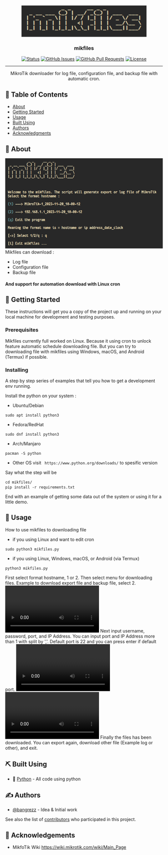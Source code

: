 <p align="center">
  <a href="" rel="noopener">
 <img width=400px height=100px src="img/Screenshot_20240131_110445.png" alt="Project logo"></a>
</p>

<h3 align="center">mikfiles</h3>

<div align="center">

[![Status](https://img.shields.io/badge/status-active-success.svg)]()
[![GitHub Issues](https://img.shields.io/github/issues/kylelobo/The-Documentation-Compendium.svg)](https://github.com/kylelobo/The-Documentation-Compendium/issues)
[![GitHub Pull Requests](https://img.shields.io/github/issues-pr/kylelobo/The-Documentation-Compendium.svg)](https://github.com/kylelobo/The-Documentation-Compendium/pulls)
[![License](https://img.shields.io/badge/license-MIT-blue.svg)](/LICENSE)

</div>

---

<p align="center"> MikroTik downloader for log file, configuration file, and backup file with automatic cron.
    <br> 
</p>

## 📝 Table of Contents

- [About](#about)
- [Getting Started](#getting_started)
- [Usage](#usage)
- [Built Using](#built_using)
- [Authors](#authors)
- [Acknowledgments](#acknowledgement)

## 🧐 About <a name = "about"></a>
![Alt text](img/Screenshot_20240131_110818.png)
Mikfiles can download :
- Log file
- Configuration file
- Backup file 
#### And support for automation download with Linux cron


## 🏁 Getting Started <a name = "getting_started"></a>

These instructions will get you a copy of the project up and running on your local machine for development and testing purposes.

### Prerequisites

Mikfiles currently full worked on Linux. Because it using cron to unlock feature automatic schedule downloading file. But you can try to downloading file with mikfiles using Windows, macOS, and Android (Termux) if possible.

### Installing

A step by step series of examples that tell you how to get a development env running.

Install the python on your system :
- Ubuntu/Debian
```
sudo apt install python3
```
- Fedora/RedHat
```
sudo dnf install python3
```
- Arch/Manjaro
```
pacman -S python
```
- Other OS visit ` https://www.python.org/downloads/` to spesific version


Say what the step will be

```
cd mikfiles/
pip install -r requirements.txt
```

End with an example of getting some data out of the system or using it for a little demo.

## 🎈 Usage <a name="usage"></a>

How to use mikfiles to downloading file
- if you using Linux and want to edit cron
```
sudo python3 mikfiles.py
```
- if you using Linux, Windows, macOS, or Android (via Termux)
```
python3 mikfiles.py
```
First select format hostname, 1 or 2. Then select menu for downloading files. Example to download export file and backup file, select 2.
<video src="img/select%20menu.mp4" controls title="Title"></video>
Next input username, password, port, and IP Address. You can input port and IP Address more than 1 with split by ','. Default port is 22 and you can press enter if default port.
<video src="img/Attempt%20to%20login%201.mp4" controls title="<vid>"></video>
<video src="img/Attempt%20to%20login%202.mp4" controls title="Title"></video>
Finally the files has been downloaded. You can export again, download other file (Example log or other), and exit.

## ⛏️ Built Using <a name = "built_using"></a>

- 🐍 [Python](https://www.python.com/) - All code using python

## ✍️ Authors <a name = "authors"></a>

- [@bangrezz](https://github.com/kylelobo) - Idea & Initial work

See also the list of [contributors](https://github.com/kylelobo/The-Documentation-Compendium/contributors) who participated in this project.

## 🎉 Acknowledgements <a name = "acknowledgement"></a>

- MikfoTik Wiki https://wiki.mikrotik.com/wiki/Main_Page
